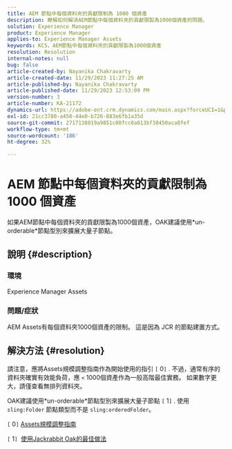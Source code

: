 ```yaml
---
title: AEM 節點中每個資料夾的貢獻限制為 1000 個資產
description: 瞭解如何解決AEM節點中每個資料夾的貢獻限製為1000個資產的問題。
solution: Experience Manager
product: Experience Manager
applies-to: Experience Manager Assets
keywords: KCS，AEM節點中每個資料夾的貢獻限製為1000個資產
resolution: Resolution
internal-notes: null
bug: false
article-created-by: Nayanika Chakravarty
article-created-date: 11/29/2023 11:27:25 AM
article-published-by: Nayanika Chakravarty
article-published-date: 11/29/2023 12:53:09 PM
version-number: 3
article-number: KA-21172
dynamics-url: https://adobe-ent.crm.dynamics.com/main.aspx?forceUCI=1&pagetype=entityrecord&etn=knowledgearticle&id=596a573e-aa8e-ee11-8179-6045bd006239
exl-id: 21cc3780-a450-44e0-b726-883e6fb1a35d
source-git-commit: 2717138819a9851c08fcc0a013bf38450aca8fef
workflow-type: tm+mt
source-wordcount: '186'
ht-degree: 32%

---
```


# AEM 節點中每個資料夾的貢獻限制為 1000 個資產


如果AEM節點中每個資料夾的貢獻限製為1000個資產，OAK建議使用\*un-orderable\*節點型別來擴展大量子節點。

## 說明 {#description}


### <b>環境</b>

Experience Manager Assets



### <b>問題/症狀</b>

AEM Assets有每個資料夾1000個資產的限制。 這是因為 JCR 的節點建置方式。


## 解決方法 {#resolution}


請注意，應將Assets規模調整指南作為開始使用的指引 `[` 0`]` . 不過，通常有序的資料夾確實有效能負荷，應 `<`  1000個資產作為一般高階最佳實務。 如果數字更大，請僅查看無排列資料夾。

OAK建議使用\*un-orderable\*節點型別來擴展大量子節點 `[` 1`]` . 使用 `sling:Folder` 節點類型而不是 `sling:orderedFolder`。

`[` 0`]`  [Assets規模調整指南](https://experienceleague.adobe.com/docs/experience-manager-65/assets/administer/assets-sizing-guide.html?lang=zh-Hant)

`[` 1`]`  [使用Jackrabbit Oak的最佳做法](https://jackrabbit.apache.org/oak/docs/dos_and_donts.html)
